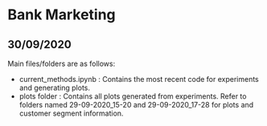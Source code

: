 # Bank Marketing

30/09/2020
----------
Main files/folders are as follows:
  - current_methods.ipynb : Contains the most recent code for experiments and generating plots.
  - plots folder : Contains all plots generated from experiments. Refer to folders named 29-09-2020_15-20 and 29-09-2020_17-28 for plots and customer segment information.
